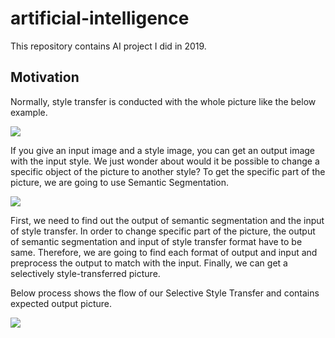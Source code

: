 # artificial-intelligence
This repository contains AI project I did in 2019.


## Motivation
Normally, style transfer is conducted with the whole picture like the below example.

<img src = "https://drive.google.com/uc?id=1_VLsfBBu7ZG2vhsNtel3BHyaWWntuQNj">

If you give an input image and a style image, you can get an output image with the input style. We just wonder about would it be possible to change a specific object of the picture to another style? To get the specific part of the picture, we are going to use Semantic Segmentation. 

<img src = "https://drive.google.com/uc?id=1M_3LzBIxVfl4po1ETg0iHW04HUwZ69ME">

First, we need to find out the output of semantic segmentation and the input of style transfer. In order to change specific part of the picture, the output of semantic segmentation and input of style transfer format have to be same. Therefore, we are going to find each format of output and input and preprocess the output to match with the input. Finally, we can get a selectively style-transferred picture.


Below process shows the flow of our Selective Style Transfer and contains expected output picture. 

<img src = "https://drive.google.com/uc?id=1fmkDadR8EOqAqxtmgkq63oTRwBhliopH">

